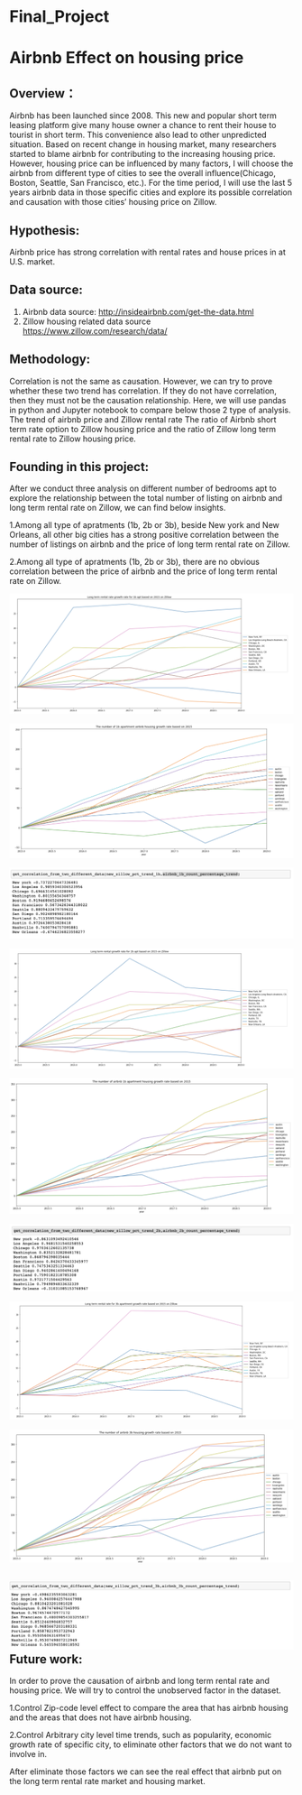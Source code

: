 # Final_Project

Airbnb Effect on housing price
================================


Overview：
------------------
Airbnb has been launched since 2008. This new and popular short term leasing platform give many house owner a chance to rent their house to tourist in short term. This convenience also lead to other unpredicted situation. Based on recent change in housing market, many researchers started to blame airbnb for contributing to the increasing housing price. 
However, housing price can be influenced by many factors, I will choose the airbnb from different type of cities to see the overall influence(Chicago, Boston, Seattle, San Francisco, etc.). For the time period, I will use the last 5 years airbnb data in those specific cities and explore its possible correlation and causation with those cities’ housing price on Zillow.

Hypothesis:
----------------
Airbnb price has strong correlation with rental rates and house prices in at U.S. market.


Data source:
-----------------
1. Airbnb data source: http://insideairbnb.com/get-the-data.html 
2. Zillow housing related data source https://www.zillow.com/research/data/

Methodology:
-----------------
Correlation is not the same as causation. However, we can try to prove whether these two trend has correlation. If they do not have correlation, then they must not be the causation relationship.
Here, we will use pandas in python and Jupyter notebook to compare below those 2 type of analysis.
The trend of airbnb price and Zillow rental rate
The ratio of Airbnb short term rate option to Zillow housing price and the ratio of  Zillow long term rental rate to Zillow housing price.

Founding in this project:
--------------------------
After we conduct three analysis on different number of bedrooms apt to explore the relationship between the total number of listing on airbnb and long term rental rate on Zillow, we can find below insights.

1.Among all type of apratments (1b, 2b or 3b), beside New york and New Orleans, all other big cities has a strong positive correlation between the number of listings on airbnb and the price of long term rental rate on Zillow.

2.Among all type of apratments (1b, 2b or 3b), there are no obvious correlation between the price of airbnb and the price of long term rental rate on Zillow.

![](https://github.com/cye2277/Final_Project/blob/master/image%20for%20project/Screen%20Shot%202019-05-03%20at%203.37.25%20PM.png)  

![](https://github.com/cye2277/Final_Project/blob/master/image%20for%20project/Screen%20Shot%202019-05-03%20at%203.37.33%20PM.png)  

![](https://github.com/cye2277/Final_Project/blob/master/image%20for%20project/Screen%20Shot%202019-05-03%20at%203.37.47%20PM.png)  

![](https://github.com/cye2277/Final_Project/blob/master/image%20for%20project/Screen%20Shot%202019-05-03%20at%203.38.02%20PM.png)  

![](https://github.com/cye2277/Final_Project/blob/master/image%20for%20project/Screen%20Shot%202019-05-03%20at%203.38.12%20PM.png)  

![](https://github.com/cye2277/Final_Project/blob/master/image%20for%20project/Screen%20Shot%202019-05-03%20at%203.38.20%20PM.png)  

![](https://github.com/cye2277/Final_Project/blob/master/image%20for%20project/Screen%20Shot%202019-05-03%20at%203.38.28%20PM.png)  

![](https://github.com/cye2277/Final_Project/blob/master/image%20for%20project/Screen%20Shot%202019-05-03%20at%203.38.35%20PM.png)  

![](https://github.com/cye2277/Final_Project/blob/master/image%20for%20project/Screen%20Shot%202019-05-03%20at%203.38.41%20PM.png)  
Future work: 
-------------------------

In order to prove the causation of airbnb and long term rental rate and housing price. We will try to control the unobserved factor in the dataset. 

1.Control Zip-code level effect to compare the area that has airbnb housing and the areas that does not have airbnb housing. 

2.Control Arbitrary city level time trends, such as popularity, economic growth rate of specific city, to eliminate other factors that we do not want to involve in. 

After eliminate those factors we can see the real effect that airbnb put on the long term rental rate market and housing market.
